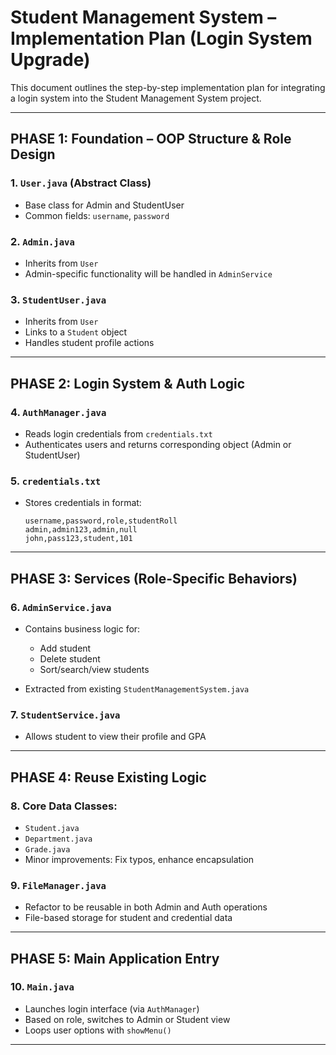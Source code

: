 # Student Management System – Implementation Plan (Login System Upgrade)

This document outlines the step-by-step implementation plan for integrating a login system into the Student Management System project.

---

##  PHASE 1: Foundation – OOP Structure & Role Design

### 1. `User.java` (Abstract Class)

* Base class for Admin and StudentUser
* Common fields: `username`, `password`

### 2. `Admin.java`

* Inherits from `User`
* Admin-specific functionality will be handled in `AdminService`

### 3. `StudentUser.java`

* Inherits from `User`
* Links to a `Student` object
* Handles student profile actions

---

##  PHASE 2: Login System & Auth Logic

### 4. `AuthManager.java`

* Reads login credentials from `credentials.txt`
* Authenticates users and returns corresponding object (Admin or StudentUser)

### 5. `credentials.txt`

* Stores credentials in format:

  ```
  username,password,role,studentRoll
  admin,admin123,admin,null
  john,pass123,student,101
  ```

---

##  PHASE 3: Services (Role-Specific Behaviors)

### 6. `AdminService.java`

* Contains business logic for:

  * Add student
  * Delete student
  * Sort/search/view students
* Extracted from existing `StudentManagementSystem.java`

### 7. `StudentService.java`

* Allows student to view their profile and GPA

---

##  PHASE 4: Reuse Existing Logic

### 8. Core Data Classes:

* `Student.java`
* `Department.java`
* `Grade.java`
* Minor improvements: Fix typos, enhance encapsulation

### 9. `FileManager.java`

* Refactor to be reusable in both Admin and Auth operations
* File-based storage for student and credential data

---

## PHASE 5: Main Application Entry

### 10. `Main.java`

* Launches login interface (via `AuthManager`)
* Based on role, switches to Admin or Student view
* Loops user options with `showMenu()`

---




